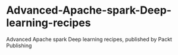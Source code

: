 # Advanced-Apache-spark-Deep-learning-recipes
Advanced Apache spark Deep learning recipes, published by Packt Publishing
